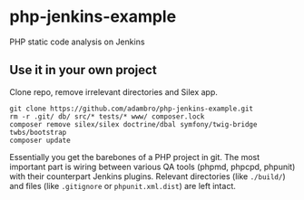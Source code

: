 # php-jenkins-example
PHP static code analysis on Jenkins

## Use it in your own project

Clone repo, remove irrelevant directories and Silex app.

    git clone https://github.com/adambro/php-jenkins-example.git
    rm -r .git/ db/ src/* tests/* www/ composer.lock
    composer remove silex/silex doctrine/dbal symfony/twig-bridge twbs/bootstrap
    composer update

Essentially you get the barebones of a PHP project in git. The most important part 
is wiring between various QA tools (phpmd, phpcpd, phpunit) with their counterpart 
Jenkins plugins. Relevant directories (like `./build/`) and files (like `.gitignore` 
or `phpunit.xml.dist`) are left intact.
